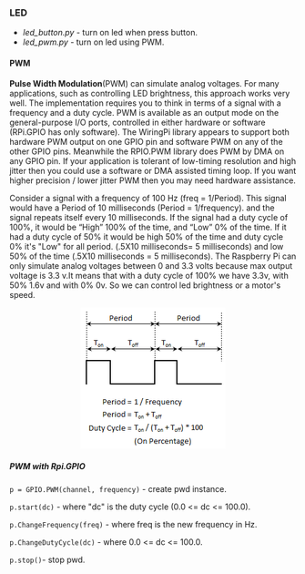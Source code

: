 ### LED
* *led_button.py* - turn on led when press button. 
* *led_pwm.py* - turn on led using PWM.

#### PWM
**Pulse Width Modulation**(PWM) can simulate analog voltages.
For many applications, such as controlling LED brightness, this approach works very well.
The implementation requires you to think in terms of a signal with a frequency and a duty cycle.
PWM is available as an output mode on the general-purpose I/O ports, controlled in either hardware or software (RPi.GPIO has only software).
The WiringPi library appears to support both hardware PWM output on one GPIO pin and software PWM on any of the other GPIO pins. Meanwhile the RPIO.PWM library does PWM by DMA on any GPIO pin.
If your application is tolerant of low-timing resolution and high jitter then you could use a software or DMA assisted timing loop. If you want higher precision / lower jitter PWM then you may need hardware assistance.

Consider a signal with a frequency of 100 Hz (freq = 1/Period). This signal would have a Period of 10 milliseconds (Period = 1/frequency). 
and the signal repeats itself every 10 milliseconds. If the signal had a duty cycle of 100%, it would be “High” 100% of the time, and “Low” 0% of the time. If it had a duty cycle of 50% it would be high 50% of the time and duty cycle 0% it's "Low" for all period.
(.5X10 milliseconds= 5 milliseconds) and low 50% of the time (.5X10 milliseconds = 5 milliseconds).
The Raspberry Pi can only simulate analog voltages between 0 and 3.3 volts because max output voltage is 3.3 v.It means that with a duty cycle of 100% we have 3.3v, with 50% 1.6v and with 0% 0v. So we can control led brightness or a motor's speed.

<p align="center">
  <img src="https://github.com/TommyR22/RaspberryPi-gettingStarted/blob/master/tutorials/LED/DutyCycle_WaveForms.png"/>
</p>

##### PWM with Rpi.GPIO
`p = GPIO.PWM(channel, frequency)` - create pwd instance.

`p.start(dc)` - where "dc" is the duty cycle (0.0 <= dc <= 100.0).

`p.ChangeFrequency(freq)` - where freq is the new frequency in Hz.

`p.ChangeDutyCycle(dc)` - where 0.0 <= dc <= 100.0.

`p.stop()`- stop pwd.








